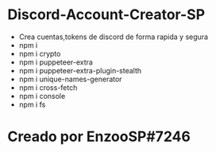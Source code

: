# Discord-Account-Creator-SP
* Crea cuentas,tokens de discord de forma rapida y segura
* npm i
* npm i crypto
* npm i puppeteer-extra
* npm i puppeteer-extra-plugin-stealth
* npm i unique-names-generator
* npm i cross-fetch
* npm i console
* npm i fs
# Creado por EnzooSP#7246
